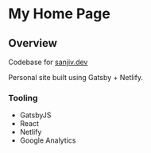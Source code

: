 # My Home Page

## Overview

Codebase for [sanjiv.dev](https://sanjiv.dev)

Personal site built using Gatsby + Netlify.

### Tooling
- GatsbyJS
- React
- Netlify
- Google Analytics